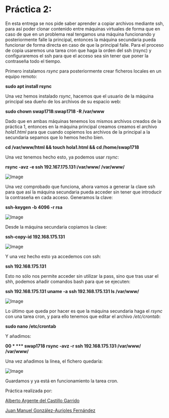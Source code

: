 # Práctica 2:

En esta entrega se nos pide saber aprender a copiar archivos mediante ssh,
para así poder clonar contenido entre máquinas virtuales de forma que en caso
de que en un problema real tengamos una máquina funcionando y posteriormente
falle la principal, entonces la máquina secundaria pueda funcionar de forma
directa en caso de que la principal falle. Para el proceso de copia usaremos
una tarea cron que haga la orden del ssh (rsync) y configuraremos el ssh para
que el acceso sea sin tener que poner la contraseña todo el tiempo.


Primero instalamos *rsync* para posteriormente crear ficheros locales en un
equipo remoto:

**sudo apt install rsync**

Una vez hemos instalado *rsync*, hacemos que el usuario de la máquina principal
sea dueño de los archivos de su espacio web:

**sudo chown swap1718:swap1718 -R /var/www**

Dado que en ambas máquinas tenemos los mismos archivos creados de la práctica 1,
entonces en la máquina principal creamos creamos el archivo *hola1.html* para
que cuando copiemos los archivos de la principal a la secundaria sepamos que lo
hemos hecho bien.

**cd /var/www/html && touch hola1.html && cd /home/swap1718**

Una vez tenemos hecho esto, ya podemos usar *rsync*:

**rsync -avz -e ssh 192.167.175.131:/var/www/ /var/www/**

![Image](https://github.com/Juanmagaf/SWAP/blob/master/Prácticas/Practica2/usorsync.PNG)

Una vez comprobado que funciona, ahora vamos a generar la clave ssh para que así
la máquina secundaria pueda acceder sin tener que introducir la contraseña en
cada acceso. Generamos la clave:

**ssh-keygen -b 4096 -r rsa**

![Image](https://github.com/Juanmagaf/SWAP/blob/master/Pr%C3%A1cticas/Practica2/keygen2.PNG)

Desde la máquina secundaria copiamos la clave:

**ssh-copy-id 192.168.175.131**

![Image](https://github.com/Juanmagaf/SWAP/blob/master/Pr%C3%A1cticas/Practica2/pswcopiada.PNG)

Y una vez hecho esto ya accedemos con ssh:

**ssh 192.168.175.131**

Esto no sólo nos permite acceder sin utilizar la pass, sino que tras usar el shh,
podemos añadir comandos bash para que se ejecuten:

**ssh 192.168.175.131 uname -a**
**ssh 192.168.175.131 ls /var/www/**

![Image](https://github.com/Juanmagaf/SWAP/blob/master/Pr%C3%A1cticas/Practica2/sshcomandos.PNG)

Lo último que queda por hacer es que la máquina secundaria haga el *rsync* con
una tarea cron, y para ello tenemos que editar el archivo */etc/crontab*:

**sudo nano /etc/crontab**

Y añadimos:

**00 * *** swap1718 rsync -avz -r ssh 192.168.175.131:/var/www/ /var/www/**

Una vez añadimos la línea, el fichero quedaría:

![Image](https://github.com/Juanmagaf/SWAP/blob/master/Pr%C3%A1cticas/Practica2/crontab.PNG)


Guardamos y ya está en funcionamiento la tarea cron.


Práctica realizada por:

[Alberto Argente del Castillo Garrido](https://github.com/AlArgente/SWAP)

[Juan Manuel González-Aurioles Fernández](https://github.com/Juanmagaf/SWAP)
